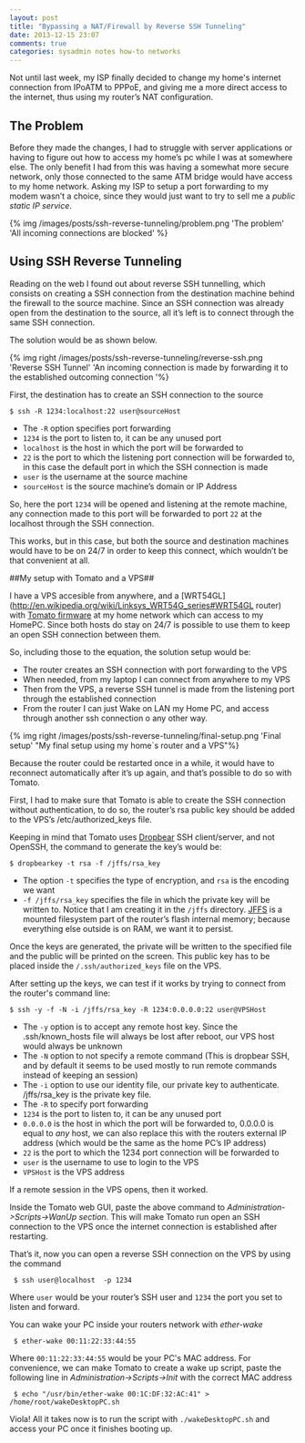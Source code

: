 ```yaml
---
layout: post
title: "Bypassing a NAT/Firewall by Reverse SSH Tunneling"
date: 2013-12-15 23:07
comments: true
categories: sysadmin notes how-to networks
---
```





Not until last week, my ISP finally decided to change my home's internet connection from IPoATM to PPPoE, and giving me a more direct access to the internet, thus using my router’s NAT configuration.

## The Problem ##

Before they made the changes, I had to struggle with server applications or having to figure out how to access my home’s pc while I was at somewhere else. The only benefit I had from this was having a somewhat more secure network, only those connected to the same ATM bridge would have access to my home network. Asking my ISP to setup a port forwarding to my modem wasn’t a choice, since they would just want to try to sell me a _public static IP service_.

{% img /images/posts/ssh-reverse-tunneling/problem.png  'The problem' 'All incoming connections are blocked' %}

<!-- more -->

## Using SSH Reverse Tunneling ##

Reading on the web I found out about reverse SSH tunnelling, which consists on creating a SSH connection from the destination machine behind the firewall to the source machine. Since an SSH connection was already open from the destination to the source, all it’s left is to connect through the same SSH connection. 



The solution would be as shown below.

{% img right /images/posts/ssh-reverse-tunneling/reverse-ssh.png  'Reverse SSH Tunnel' 'An incoming connection is made by forwarding it to the established outcoming connection '%}


First, the destination has to create an SSH connection to the source 

	$ ssh -R 1234:localhost:22 user@sourceHost

- The `-R` option specifies port forwarding 
- `1234` is the port to listen to, it can be any unused port 
- `localhost` is the host in which the port will be forwarded to
- `22` is the port to which the listening port connection will be forwarded to, in this case the default port in which the SSH connection is made
- `user` is the username at the source machine
- `sourceHost` is the source machine’s domain or IP Address


So, here the port `1234` will be opened and listening at the remote machine, any connection made to this port will be forwarded to port `22` at the localhost through the SSH connection.


This works, but in this case, but both the source and destination machines would have to be on 24/7 in order to keep this connect, which wouldn’t be that convenient at all.


##My setup with Tomato and a VPS##

I have a VPS accesible from anywhere, and a [WRT54GL](http://en.wikipedia.org/wiki/Linksys_WRT54G_series#WRT54GL router) with [Tomato firmware](http://www.polarcloud.com/tomato) at my home network which can access to my HomePC. Since both hosts do stay on 24/7 is possible to use them to keep an open SSH connection between them. 

So, including those to the equation, the solution setup would be:


   * The router creates an SSH connection with port forwarding to the VPS
   * When needed, from my laptop I can connect from anywhere to my VPS
   * Then from the VPS, a reverse SSH tunnel is made from the listening port through the established connection
   * From the router I can just Wake on LAN my Home PC, and access through another ssh connection o any other way.


{% img right /images/posts/ssh-reverse-tunneling/final-setup.png  'Final setup' "My final setup using my home`s router and a VPS"%}


Because the router could be restarted once in a while, it would have to reconnect automatically after it’s up again, and that’s possible to do so with Tomato. 

First, I had to make sure that Tomato is able to create the SSH connection without authentication, to do so, the router’s rsa public key should be added to the VPS’s /etc/authorized_keys file. 

Keeping in mind that Tomato uses [Dropbear](https://matt.ucc.asn.au/dropbear/dropbear.html) SSH client/server, and not OpenSSH, the command to generate the key’s would be:

	$ dropbearkey -t rsa -f /jffs/rsa_key 

- The option `-t` specifies the type of encryption, and `rsa` is the encoding we want
- `-f /jffs/rsa_key` specifies the file in which the private key will be written to. Notice that I am creating it in the `/jffs` directory. [JFFS](http://tomatousb.org/doc:jffs) is a mounted filesystem part of the router’s flash internal memory; because everything else outside is on RAM, we want it to persist. 

Once the keys are generated, the private will be written to the specified file and the public will be printed on the screen. This public key has to be placed inside the `/.ssh/authorized_keys` file on the VPS.


After setting up the keys, we can test if it works by trying to connect from the router's command line:

	$ ssh -y -f -N -i /jffs/rsa_key -R 1234:0.0.0.0:22 user@VPSHost

- The `-y` option is to accept any remote host key. Since the .ssh/known_hosts file will always be lost after reboot, our VPS host would always be unknown
- The `-N` option to not specify a remote command (This is dropbear SSH, and by default it seems to be used mostly to run remote commands instead of keeping  an session) 
- The `-i` option to use our identity file, our private key to authenticate. /jffs/rsa_key is the private key file.
- The `-R` to specify port forwarding
- `1234` is the port to listen to, it can be any unused port 
- `0.0.0.0` is the host in which the port will be forwarded to, 0.0.0.0 is equal to _any_ host, we can also replace this with the routers external IP address (which would be the same as the home PC’s IP address)
- `22` is the port to which the 1234 port connection will be forwarded to
- `user` is the username to use to login to the VPS
- `VPSHost` is the VPS address


If a remote session in the VPS opens, then it worked. 

Inside the Tomato web GUI, paste the above command to _Administration->Scripts->WanUp section_. This will make Tomato run open an SSH connection to the VPS once the internet connection is established after restarting.

That’s it, now you can open a reverse SSH connection on the VPS by using the command

     $ ssh user@localhost  -p 1234

Where `user` would be your router’s SSH user and `1234` the port you set to listen and forward.

You can wake your PC inside your routers network with _ether-wake_

     $ ether-wake 00:11:22:33:44:55

Where `00:11:22:33:44:55` would be your PC's MAC address. For convenience, we can make Tomato to create a wake up script, paste the following line in _Administration->Scripts->Init_ with the correct MAC address

     $ echo "/usr/bin/ether-wake 00:1C:DF:32:AC:41" > /home/root/wakeDesktopPC.sh 

Viola! All it takes now is to run the script with `./wakeDesktopPC.sh` and access your PC once it finishes booting up.
















